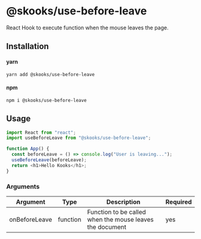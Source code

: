 # @skooks/use-before-leave

React Hook to execute function when the mouse leaves the page.

## Installation

#### yarn

`yarn add @skooks/use-before-leave`

#### npm

`npm i @skooks/use-before-leave`

## Usage

```js
import React from "react";
import useBeforeLeave from "@skooks/use-before-leave";

function App() {
  const beforeLeave = () => console.log("User is leaving...");
  useBeforeLeave(beforeLeave);
  return <h1>Hello Kooks</h1>;
}
```

### Arguments

| Argument      | Type     | Description                                              | Required |
| ------------- | -------- | -------------------------------------------------------- | -------- |
| onBeforeLeave | function | Function to be called when the mouse leaves the document | yes      |
